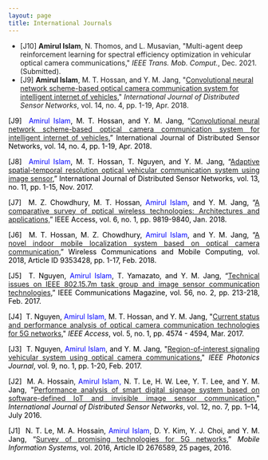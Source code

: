 ```yaml
---
layout: page
title: International Journals
---
```

- [J10] **Amirul Islam**, N. Thomos, and L. Musavian, "Multi-agent deep reinforcement learning for spectral efficiency optimization in vehicular optical camera communications," _IEEE Trans. Mob. Comput._, Dec. 2021. (Submitted).
- [J9] **Amirul Islam**, M. T. Hossan, and Y. M. Jang, "[Convolutional neural network scheme-based optical camera communication system for intelligent internet of vehicles](https://journals.sagepub.com/doi/10.1177/1550147718770153)," _International Journal of Distributed Sensor Networks_, vol. 14, no. 4, pp. 1-19, Apr. 2018.
<p style="text-align: justify;"><span style="color: #000000;"><span style="color: #0000ff;"><span style="color: #000000;">[J9]</span>  Amirul Islam</span>, M. T. Hossan, and Y. M. Jang, “<a href="https://journals.sagepub.com/doi/10.1177/1550147718770153" target="_blank" rel="noopener">Convolutional neural network scheme-based optical camera communication system for intelligent internet of vehicles</a></span><span style="color: #000000;">,” International Journal of Distributed Sensor Networks, vol. 14, no. 4, pp. 1-19, Apr. 2018.</span></p>
<p style="text-align: justify;"><span style="color: #000000;"><span style="color: #0000ff;"><span style="color: #000000;">[J8] </span> Amirul Islam</span>, M. T. Hossan, T. Nguyen, and Y. M. Jang, “<a href="https://journals.sagepub.com/doi/full/10.1177/1550147717743698" target="_blank" rel="noopener">Adaptive spatial-temporal resolution optical vehicular communication system using image sensor</a>,” </span><span style="color: #000000;">International Journal of Distributed Sensor Networks, vol. 13, no. 11, pp. 1-15, Nov. 2017.</span></p>
<p style="text-align: justify;"><span style="color: #000000;">[J7]  M. Z. Chowdhury, M. T. Hossan, <span style="color: #0000ff;">Amirul Islam</span>, and Y. M. Jang, “<a href="https://ieeexplore.ieee.org/stamp/stamp.jsp?arnumber=8259465" target="_blank" rel="noopener">A comparative survey of pptical wireless technologies: Architectures and applications,</a></span><span style="color: #000000;">” IEEE </span><span style="color: #000000;">Access, vol. 6, no. 1, pp. 9819-9840, Jan. 2018. </span></p>
<p style="text-align: justify;"><span style="color: #000000;">[J6]  </span><span style="color: #000000;">M. T. Hossan, M. Z. Chowdhury, <span style="color: #0000ff;">Amirul Islam</span>, and Y. M. Jang, “<a href="https://www.hindawi.com/journals/wcmc/2018/9353428/" target="_blank" rel="noopener">A novel indoor mobile localization system based on optical camera communication</a></span><span style="color: #000000;">,” </span><span style="color: #000000;">Wireless Communications and Mobile Computing, vol. 2018, Article ID 9353428, pp. 1-17, Feb. 2018. </span></p>
<p style="text-align: justify;"><span style="color: #000000;">[J5]  T. Nguyen, <span style="color: #0000ff;">Amirul Islam</span>, T. Yamazato, and Y. M. Jang, “<a href="https://ieeexplore.ieee.org/document/8291141" target="_blank" rel="noopener">Technical issues on IEEE 802.15.7m task group and image sensor communication technologies</a></span><span style="color: #000000;">,” </span><span style="color: #000000;">IEEE Communications Magazine, vol. 56, no. 2, pp. 213-218, Feb. 2017.</span></p>
<p style="text-align: justify;"><span style="color: #000000;">[J4]  T. Nguyen, </span><span style="color: #0000ff;">Amirul Islam,</span><span style="text-align: justify; color: var(--color-text);"> </span><span style="color: #000000;">M. T. Hossan, and Y. M. Jang, "<a href="https://ieeexplore.ieee.org/document/7890427" target="_blank" rel="noopener">Current status and performance analysis of optical camera communication technologies for 5G networks</a>," <em>IEEE Access</em>, vol. 5, no. 1, pp. 4574 - 4594, Mar. 2017.</span></p>
<p style="text-align: justify;"><span style="color: #000000;">[J3]  T. Nguyen,</span> <span style="color: #0000ff;">Amirul Islam</span>, <span style="color: #000000;">and Y. M. Jang, "<a href="https://ieeexplore.ieee.org/document/7801077" target="_blank" rel="noopener">Region-of-interest signaling vehicular system using optical camera communications</a>," <i>IEEE Photonics Journal</i>, vol. 9, no. 1, pp. 1-20, Feb. 2017. </span></p>
<p style="text-align: justify;"><span style="color: #000000;">[J2]  M. A. Hossain</span>,<span style="color: #0000ff;"> Amirul Islam,</span> <span style="color: #000000;">N. T. Le, H. W. Lee, Y. T. Lee, and Y. M. Jang, "<a href="https://journals.sagepub.com/doi/10.1177/1550147716657926" target="_blank" rel="noopener">Performance analysis of smart digital signage system based on software-defined IoT and invisible image sensor communication</a>," <em>International Journal of Distributed Sensor Networks</em>, vol. 12, no. 7, pp. 1–14, July 2016. </span></p>
<p style="text-align: justify;"><span style="color: #000000;">[J1]  N. T. Le, M. A. Hossain,</span><span style="color: #0000ff;"> Amirul Islam</span>,<span style="color: #000000;"> D. Y. Kim, Y. J. Choi, and Y. M. Jang, “<a href="https://www.hindawi.com/journals/misy/2016/2676589/" target="_blank" rel="noopener">Survey of promising technologies for 5G networks</a>,” <i>Mobile Information Systems</i>, vol. 2016, Article ID 2676589, 25 pages, 2016.</span></p>
